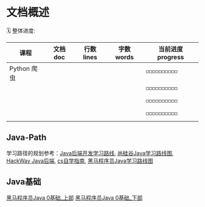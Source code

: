 # 文档概述

🗓️ 整体进度:

| 课程                                                     | 文档 doc | 行数 lines | 字数 words | 当前进度 progress  |
| -------------------------------------------------------- | ---------- | ---------------- | ------------- | -------------------- |
| Python 爬虫       |          |                |           | ◽◽◽◽◽◽◽◽◽◽ |
|        |          |            |            | ◽◽◽◽◽◽◽◽◽◽ |
|      |            |                  |               | ◽◽◽◽◽◽◽◽◽◽ |
|  |            |                  |               |  ◽◽◽◽◽◽◽◽◽◽ |

## Java-Path
学习路径的规划参考：[Java后端开发学习路线](https://www.nowcoder.com/discuss/705117123261034496?sourceSSR=search), [尚硅谷Java学习路线图](https://www.atguigu.com/video/java/#java), [HackWay Java后端](https://hackway.org/docs/java/intro), [cs自学指南](https://csdiy.wiki/), [黑马程序员Java学习路线图](https://www.bilibili.com/opus/494817843530680807)


## Java基础
[黑马程序员Java 0基础_上部](https://www.bilibili.com/video/BV17F411T7Ao/?spm_id_from=333.1387.0.0&vd_source=68531bd2cd57831f2c8a25804f21ae12)
[黑马程序员Java 0基础_下部](https://www.bilibili.com/video/BV1yW4y1Y7Ms/?vd_source=68531bd2cd57831f2c8a25804f21ae12)


